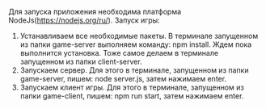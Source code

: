 Для запуска приложения необходима платформа NodeJs(https://nodejs.org/ru/).
Запуск игры:
1. Устанавливаем все необходимые пакеты. 
   В терминале запущенном из папки game-server выполняем команду: npm install. Ждем пока выполнится установка.
   Тоже самое делаем в терминале запущенном из папки client-server.
2. Запускаем сервер. Для этого в терминале, запущенном из папки game-server, пишем: node server.js, затем нажимаем enter.
3. Запускаем клиент игры. Для этого в терминале, запущенном из папки game-client, пишем: npm run start, затем нажимаем enter.